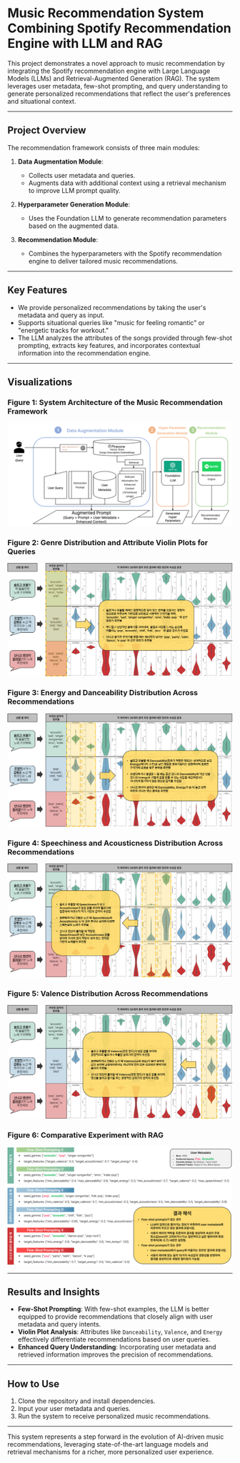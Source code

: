 # Music Recommendation System Combining Spotify Recommendation Engine with LLM and RAG

This project demonstrates a novel approach to music recommendation by integrating the Spotify recommendation engine with Large Language Models (LLMs) and Retrieval-Augmented Generation (RAG). The system leverages user metadata, few-shot prompting, and query understanding to generate personalized recommendations that reflect the user's preferences and situational context.

---

## Project Overview

The recommendation framework consists of three main modules:

1. **Data Augmentation Module**:
   - Collects user metadata and queries.
   - Augments data with additional context using a retrieval mechanism to improve LLM prompt quality.

2. **Hyperparameter Generation Module**:
   - Uses the Foundation LLM to generate recommendation parameters based on the augmented data.

3. **Recommendation Module**:
   - Combines the hyperparameters with the Spotify recommendation engine to deliver tailored music recommendations.

---

## Key Features

- We provide personalized recommendations by taking the user's metadata and query as input.
- Supports situational queries like "music for feeling romantic" or "energetic tracks for workout."
- The LLM analyzes the attributes of the songs provided through few-shot prompting, extracts key features, and incorporates contextual information into the recommendation engine.

---

## Visualizations

### **Figure 1**: System Architecture of the Music Recommendation Framework
![Figure 4](Image/그림10.png)

### **Figure 2**: Genre Distribution and Attribute Violin Plots for Queries
![Figure 5](Image/그림5.png)

### **Figure 3**: Energy and Danceability Distribution Across Recommendations
![Figure 6](Image/그림6.png)

### **Figure 4**: Speechiness and Acousticness Distribution Across Recommendations
![Figure 7](Image/그림7.png)

### **Figure 5**: Valence Distribution Across Recommendations
![Figure 8](Image/그림8.png)

### **Figure 6**: Comparative Experiment with RAG
![Figure 9](Image/그림9.png)

---

## Results and Insights

- **Few-Shot Prompting**: With few-shot examples, the LLM is better equipped to provide recommendations that closely align with user metadata and query intents.
- **Violin Plot Analysis**: Attributes like `Danceability`, `Valence`, and `Energy` effectively differentiate recommendations based on user queries.
- **Enhanced Query Understanding**: Incorporating user metadata and retrieved information improves the precision of recommendations.

---

## How to Use

1. Clone the repository and install dependencies.
2. Input your user metadata and queries.
3. Run the system to receive personalized music recommendations.

---

This system represents a step forward in the evolution of AI-driven music recommendations, leveraging state-of-the-art language models and retrieval mechanisms for a richer, more personalized user experience.
